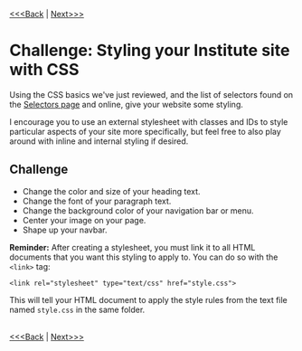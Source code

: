 [<<<Back](selectors.md) | [Next>>>](troubleshooting.md)

# Challenge: Styling your Institute site with CSS

Using the CSS basics we've just reviewed, and the list of selectors found on the [Selectors page](selectors.md) and online, give your website some styling.

I encourage you to use an external stylesheet with classes and IDs to style particular aspects of your site more specifically, but feel free to also play around with inline and internal styling if desired. 

## Challenge

- Change the color and size of your heading text. 
- Change the font of your paragraph text. 
- Change the background color of your navigation bar or menu. 
- Center your image on your page. 
- Shape up your navbar.

**Reminder:** After creating a stylesheet, you must link it to all HTML documents that you want this styling to apply to. You can do so with the `<link>` tag:

	<link rel="stylesheet" type="text/css" href="style.css">
	
This will tell your HTML document to apply the style rules from the text file named `style.css` in the same folder.
<br/>
<br/>

[<<<Back](selectors.md) | [Next>>>](troubleshooting.md)
